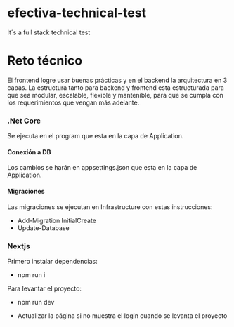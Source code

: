 # efectiva-technical-test
  It´s a full stack technical test 

# Reto técnico

El frontend logre usar buenas prácticas y en el backend la arquitectura en 3 capas.
La estructura tanto para backend y frontend esta estructurada para que sea modular, escalable, flexible y mantenible, para que se cumpla con los requerimientos que vengan más adelante.

### .Net Core

Se ejecuta en el program que esta en la capa de Application.

#### Conexión a DB

Los cambios se harán en appsettings.json que esta en la capa de Application.

#### Migraciones

Las migraciones se ejecutan en Infrastructure con estas instrucciones:
- Add-Migration InitialCreate
- Update-Database

### Nextjs
Primero instalar dependencias:
- npm run i

Para levantar el proyecto:
- npm run dev

- Actualizar la página si no muestra el login cuando se levanta el proyecto


